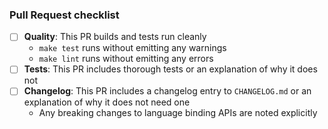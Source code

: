 ### Pull Request checklist ###
<!-- Before submitting the PR, please address each item -->
- [ ] **Quality**: This PR builds and tests run cleanly
  - `make test` runs without emitting any warnings
  - `make lint` runs without emitting any errors
- [ ] **Tests**: This PR includes thorough tests or an explanation of why it does not
- [ ] **Changelog**: This PR includes a changelog entry to `CHANGELOG.md` or an explanation of why it does not need one
  - Any breaking changes to language binding APIs are noted explicitly
